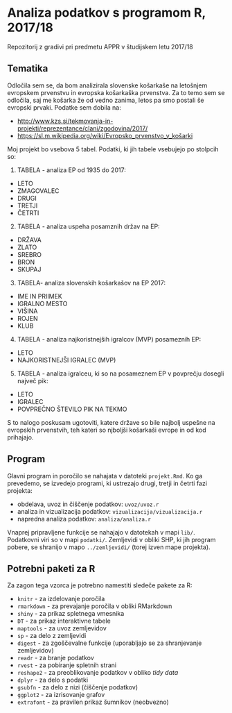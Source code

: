# Analiza podatkov s programom R, 2017/18

Repozitorij z gradivi pri predmetu APPR v študijskem letu 2017/18

## Tematika

Odločila sem se, da bom analizirala slovenske košarkaše na letošnjem evropskem prvenstvu in evropska košarkaška prvenstva. Za to temo sem se odločila, saj me košarka že od vedno zanima, letos pa smo postali še evropski prvaki. Podatke sem dobila na:

- http://www.kzs.si/tekmovanja-in-projekti/reprezentance/clani/zgodovina/2017/
- https://sl.m.wikipedia.org/wiki/Evropsko_prvenstvo_v_košarki

Moj projekt bo vsebova 5 tabel. Podatki, ki jih tabele vsebujejo po stolpcih so:

1. TABELA - analiza EP od 1935 do 2017:

- LETO
- ZMAGOVALEC
- DRUGI
- TRETJI
- ČETRTI


2. TABELA - analiza uspeha posamznih držav na EP:

- DRŽAVA
- ZLATO
- SREBRO
- BRON
- SKUPAJ


3. TABELA- analiza slovenskih košarkašov na EP 2017:

- IME IN PRIIMEK
- IGRALNO MESTO
- VIŠINA
- ROJEN
- KLUB


4. TABELA - analiza najkoristnejših igralcov (MVP) posameznih EP:

- LETO
- NAJKORISTNEJŠI IGRALEC (MVP)


5. TABELA - analiza igralceu, ki so na posameznem EP v povprečju dosegli največ pik:

- LETO
- IGRALEC
- POVPREČNO ŠTEVILO PIK NA TEKMO


S to nalogo poskusam ugotoviti, katere države so bile najbolj uspešne na evropskih prvenstvih, teh kateri so njboljši košarkaši evrope in od kod prihajajo.
## Program

Glavni program in poročilo se nahajata v datoteki `projekt.Rmd`. Ko ga prevedemo,
se izvedejo programi, ki ustrezajo drugi, tretji in četrti fazi projekta:

* obdelava, uvoz in čiščenje podatkov: `uvoz/uvoz.r`
* analiza in vizualizacija podatkov: `vizualizacija/vizualizacija.r`
* napredna analiza podatkov: `analiza/analiza.r`

Vnaprej pripravljene funkcije se nahajajo v datotekah v mapi `lib/`. Podatkovni
viri so v mapi `podatki/`. Zemljevidi v obliki SHP, ki jih program pobere, se
shranijo v mapo `../zemljevidi/` (torej izven mape projekta).

## Potrebni paketi za R

Za zagon tega vzorca je potrebno namestiti sledeče pakete za R:

* `knitr` - za izdelovanje poročila
* `rmarkdown` - za prevajanje poročila v obliki RMarkdown
* `shiny` - za prikaz spletnega vmesnika
* `DT` - za prikaz interaktivne tabele
* `maptools` - za uvoz zemljevidov
* `sp` - za delo z zemljevidi
* `digest` - za zgoščevalne funkcije (uporabljajo se za shranjevanje zemljevidov)
* `readr` - za branje podatkov
* `rvest` - za pobiranje spletnih strani
* `reshape2` - za preoblikovanje podatkov v obliko *tidy data*
* `dplyr` - za delo s podatki
* `gsubfn` - za delo z nizi (čiščenje podatkov)
* `ggplot2` - za izrisovanje grafov
* `extrafont` - za pravilen prikaz šumnikov (neobvezno)
